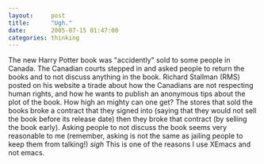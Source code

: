 ```yaml
---
layout:     post
title:      "Ugh."
date:       2005-07-15 01:47:00
categories: thinking
---
```

The new Harry Potter book was "accidently" sold to some people in Canada. The Canadian courts stepped in and asked people to return the books and to not discuss anything in the book. Richard Stallman (RMS) posted on his website a tirade about how the Canadians are not respecting human rights, and how he wants to publish an anonymous tips about the plot of the book. How high an mighty can one get? The stores that sold the books broke a contract that they signed into (saying that they would not sell the book before its release date) then they broke that contract (by selling the book early). Asking people to not discuss the book seems very reasonable to me (remember, asking is not the same as jailing people to keep them from talking!) *sigh* This is one of the reasons I use XEmacs and not emacs.
